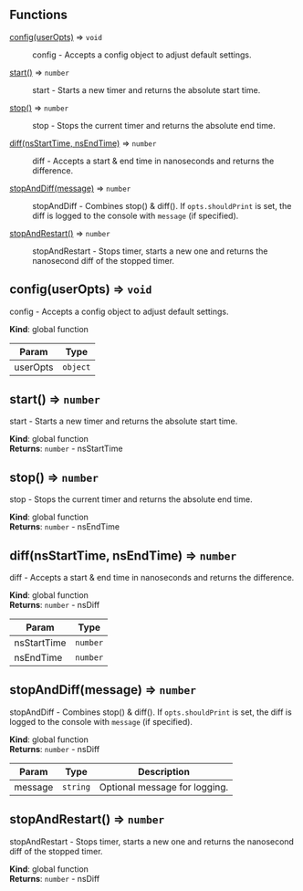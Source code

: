 ## Functions

<dl>
<dt><a href="#config">config(userOpts)</a> ⇒ <code>void</code></dt>
<dd><p>config - Accepts a config object to adjust default settings.</p>
</dd>
<dt><a href="#start">start()</a> ⇒ <code>number</code></dt>
<dd><p>start - Starts a new timer and returns the absolute start time.</p>
</dd>
<dt><a href="#stop">stop()</a> ⇒ <code>number</code></dt>
<dd><p>stop - Stops the current timer and returns the absolute end time.</p>
</dd>
<dt><a href="#diff">diff(nsStartTime, nsEndTime)</a> ⇒ <code>number</code></dt>
<dd><p>diff - Accepts a start &amp; end time in nanoseconds and returns the difference.</p>
</dd>
<dt><a href="#stopAndDiff">stopAndDiff(message)</a> ⇒ <code>number</code></dt>
<dd><p>stopAndDiff - Combines stop() &amp; diff().
If <code>opts.shouldPrint</code> is set, the diff is logged to the console
with <code>message</code> (if specified).</p>
</dd>
<dt><a href="#stopAndRestart">stopAndRestart()</a> ⇒ <code>number</code></dt>
<dd><p>stopAndRestart - Stops timer, starts a new one and returns the nanosecond
diff of the stopped timer.</p>
</dd>
</dl>

<a name="config"></a>

## config(userOpts) ⇒ <code>void</code>
config - Accepts a config object to adjust default settings.

**Kind**: global function  

| Param | Type |
| --- | --- |
| userOpts | <code>object</code> | 

<a name="start"></a>

## start() ⇒ <code>number</code>
start - Starts a new timer and returns the absolute start time.

**Kind**: global function  
**Returns**: <code>number</code> - nsStartTime  
<a name="stop"></a>

## stop() ⇒ <code>number</code>
stop - Stops the current timer and returns the absolute end time.

**Kind**: global function  
**Returns**: <code>number</code> - nsEndTime  
<a name="diff"></a>

## diff(nsStartTime, nsEndTime) ⇒ <code>number</code>
diff - Accepts a start & end time in nanoseconds and returns the difference.

**Kind**: global function  
**Returns**: <code>number</code> - nsDiff  

| Param | Type |
| --- | --- |
| nsStartTime | <code>number</code> | 
| nsEndTime | <code>number</code> | 

<a name="stopAndDiff"></a>

## stopAndDiff(message) ⇒ <code>number</code>
stopAndDiff - Combines stop() & diff().
If `opts.shouldPrint` is set, the diff is logged to the console
with `message` (if specified).

**Kind**: global function  
**Returns**: <code>number</code> - nsDiff  

| Param | Type | Description |
| --- | --- | --- |
| message | <code>string</code> | Optional message for logging. |

<a name="stopAndRestart"></a>

## stopAndRestart() ⇒ <code>number</code>
stopAndRestart - Stops timer, starts a new one and returns the nanosecond
diff of the stopped timer.

**Kind**: global function  
**Returns**: <code>number</code> - nsDiff  
